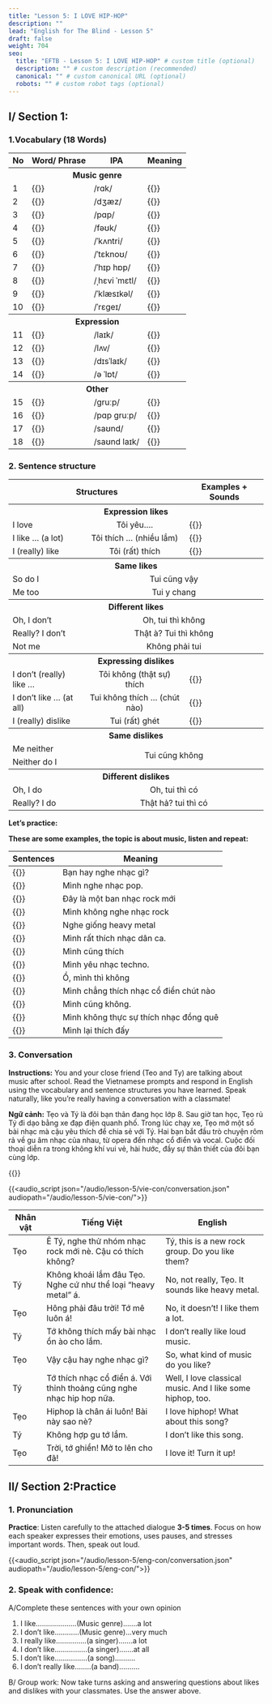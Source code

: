 ```yaml
---
title: "Lesson 5: I LOVE HIP-HOP"
description: ""
lead: "English for The Blind - Lesson 5"
draft: false
weight: 704
seo:
  title: "EFTB - Lesson 5: I LOVE HIP-HOP" # custom title (optional)
  description: "" # custom description (recommended)
  canonical: "" # custom canonical URL (optional)
  robots: "" # custom robot tags (optional)
---
```



## I/ Section 1:

### 1.Vocabulary (18 Words)

<table>
  <thead>
    <tr>
      <th>No</th>
      <th>Word/ Phrase</th>
      <th>IPA</th>
      <th>Meaning</th>
    </tr>
  </thead>
  <tbody>
    <tr>
     <th colspan="4" style="text-align:center">Music genre</th>
    </tr>
    <tr>
      <td>1</td>
      <td>{{<audio-text text="Rock" src="audio/lesson-5/vocabs/rock.mp3">}}</td>
      <td>/rɑk/</td>
      <td>{{<audio-text text="nhạc rock" src="audio/lesson-5/music_genre/Rock.mp3" >}}</td>
    </tr>
    <tr>
      <td>2</td>
      <td>{{<audio-text text="Jazz" src="audio/lesson-5/vocabs/jazz.mp3">}}</td>
      <td>/dʒæz/</td>
      <td>{{<audio-text text="nhạc jazz" src="audio/lesson-5/music_genre/Jazz.mp3" >}}</td>
    </tr>
    <tr>
      <td>3</td>
      <td>{{<audio-text text="Pop" src="audio/lesson-5/vocabs/pop.mp3">}}</td>
      <td>/pɑp/</td>
      <td>{{<audio-text text="nhạc pop" src="audio/lesson-5/music_genre/Pop.mp3" >}}</td>
    </tr>
    <tr>
      <td>4</td>
      <td>{{<audio-text text="Folk" src="audio/lesson-5/vocabs/folk.mp3">}}</td>
      <td>/fəʊk/</td>
      <td>{{<audio-text text="nhạc dân ca" src="audio/lesson-5/music_genre/Folk.mp3" >}}</td>
    </tr>
    <tr>
      <td>5</td>
      <td>{{<audio-text text="Country" src="audio/lesson-5/vocabs/country.mp3">}}</td>
      <td>/ˈkʌntri/</td>
      <td>{{<audio-text text="nhạc đồng quê" src="audio/lesson-5/music_genre/Country.mp3" >}}</td>
    </tr>
    <tr>
      <td>6</td>
      <td>{{<audio-text text="Techno" src="audio/lesson-5/vocabs/techno.mp3">}}</td>
      <td>/ˈtɛknoʊ/</td>
      <td>{{<audio-text text="nhạc techno" src="audio/lesson-5/music_genre/Techno.mp3" >}}</td>
    </tr>
    <tr>
      <td>7</td>
      <td>{{<audio-text text="Hip-hop" src="audio/lesson-5/vocabs/hiphop.mp3">}}</td>
      <td>/ˈhɪp hɒp/</td>
      <td>{{<audio-text text="nhạc hip-hop" src="audio/lesson-5/music_genre/Hip hop.mp3" >}}</td>
    </tr>
    <tr>
      <td>8</td>
      <td>{{<audio-text text="Heavy metal" src="audio/lesson-5/vocabs/heavy_metal.mp3">}}</td>
      <td>/ˌhɛvi ˈmɛtl/</td>
      <td>{{<audio-text text="nhạc heavy metal" src="audio/lesson-5/music_genre/Heavy metal.mp3" >}}</td>
    </tr>
    <tr>
      <td>9</td>
      <td>{{<audio-text text="Classical" src="audio/lesson-5/vocabs/classical.mp3">}}</td>
      <td>/ˈklæsɪkəl/</td>
      <td>{{<audio-text text="nhạc cổ điển" src="audio/lesson-5/music_genre/Classical.mp3" >}}</td>
    </tr>
    <tr>
      <td>10</td>
      <td>{{<audio-text text="Reggae" src="audio/lesson-5/vocabs/reggae.mp3">}}</td>
      <td>/ˈrɛɡeɪ/</td>
      <td>{{<audio-text text="nhạc reggae" src="audio/lesson-5/music_genre/Reggae.mp3" >}}</td>
    </tr>
    <tr>
     <th colspan="4" style="text-align:center">Expression</th>
    </tr>
    <tr>
      <td>11</td>
      <td>{{<audio-text text="like" src="audio/lesson-5/vocabs/like.mp3">}}</td>
      <td>/laɪk/</td>
      <td>{{<audio-text text="thích" src="/audio/lesson-5/vocab-vie/thich.mp3">}}</td>
    </tr>
    <tr>
      <td>12</td>
      <td>{{<audio-text text="love" src="audio/lesson-5/vocabs/love.mp3">}}</td>
      <td>/lʌv/</td>
      <td>{{<audio-text text="yêu" src="/audio/lesson-5/vocab-vie/yeu.mp3">}}</td>
    </tr>
    <tr>
      <td>13</td>
      <td>{{<audio-text text="dislike" src="audio/lesson-5/vocabs/dislike.mp3">}}</td>
      <td>/dɪsˈlaɪk/</td>
      <td>{{<audio-text text="không thích" src="/audio/lesson-5/vocab-vie/khong_thich.mp3">}}</td>
    </tr>
    <tr>
      <td>14</td>
      <td>{{<audio-text text="A lot" src="audio/lesson-5/vocabs/a_lot.mp3">}}</td>
      <td>/ə ˈlɒt/</td>
      <td>{{<audio-text text="rất nhiều" src="/audio/lesson-5/vocab-vie/rat_nhieu.mp3">}}</td>
    </tr>
    <tr>
     <th colspan="4" style="text-align:center">Other</th>
    </tr>
    <tr>
      <td>15</td>
      <td>{{<audio-text text="Group" src="audio/lesson-5/vocabs/group.mp3">}}</td>
      <td>/ɡruːp/</td>
      <td>{{<audio-text text="nhóm" src="audio/lesson-5/vocab-vie/nhom.mp3">}}</td>
    </tr>
    <tr>
      <td>16</td>
      <td>{{<audio-text text="Pop group" src="audio/lesson-5/vocabs/pop_group.mp3">}}</td>
      <td>/pɑp ɡruːp/</td>
      <td>{{<audio-text text="Ban nhạc pop" src="audio/lesson-5/vocab-vie/ban_nhac_pop.mp3">}}</td>
    </tr>
    <tr>
      <td>17</td>
      <td>{{<audio-text text="Sound" src="audio/lesson-5/vocabs/sound.mp3">}}</td>
      <td>/saʊnd/</td>
      <td>{{<audio-text text="âm thanh" src="audio/lesson-5/vocab-vie/am_thanh.mp3">}}</td>
    </tr>
    <tr>
      <td>18</td>
      <td>{{<audio-text text="It sounds like" src="audio/lesson-5/vocabs/it_sounds_like.mp3">}}</td>
      <td>/saʊnd laɪk/</td>
      <td>{{<audio-text text="nghe giống như" src="audio/lesson-5/vocab-vie/nghe_giong_nhu.mp3">}}</td>
    </tr>
  </tbody>
</table>

### 2. Sentence structure

<table>
  <thead>
    <tr>
      <th colspan="2" style="text-align:center">Structures</th>
      <th>Examples + Sounds</th>
    </tr>
  </thead>
  <tbody>
    <tr>
      <th colspan="3" style="text-align:center">Expression likes</th>
    </tr>
    <tr>
      <td>I love</td>
      <td colspan="" style="text-align:center">Tôi yêu….</td>
      <td>{{<audio-text text="I love hip-hop" src="audio/lesson-5/sen-struc/i_love_hiphop.mp3">}}</td>
    </tr>
    <tr>
      <td>I like … (a lot)</td>
      <td colspan="" style="text-align:center">Tôi thích … (nhiều lắm)</td>
      <td>{{<audio-text text="I like hip-hop (a lot)" src="audio/lesson-5/sen-struc/i_like_hiphop_a_lot.mp3">}}</td>
    </tr>
    <tr>
      <td>I (really) like</td>
      <td colspan="" style="text-align:center">Tôi (rất) thích</td>
      <td>{{<audio-text text="I (really) like hip-hop" src="audio/lesson-5/sen-struc/i_really_like_hiphop.wav">}}</td>
    </tr>
    <tr>
      <th colspan="3" style="text-align:center">Same likes</th>
    </tr>
    <tr>
      <td>So do I</td>
      <td colspan="2" style="text-align:center">Tui cũng vậy</td>
    </tr>
    <tr>
      <td>Me too</td>
      <td colspan="2" style="text-align:center">Tui y chang</td>
    </tr>
    <tr>
      <th colspan="3" style="text-align:center">Different likes</th>
    </tr>
    <tr>
      <td>Oh, I don’t</td>
      <td colspan="2" style="text-align:center">Oh, tui thì không</td>
    </tr>
    <tr>
      <td>Really? I don’t</td>
      <td colspan="2" style="text-align:center">Thật à? Tui thì không</td>
    </tr>
    <tr>
      <td>Not me</td>
      <td colspan="2" style="text-align:center">Không phải tui</td>
    </tr>
    <tr>
      <th colspan="3" style="text-align:center">Expressing dislikes</th>
    </tr>
    <tr>
      <td>I don’t (really) like …</td>
      <td colspan="" style="text-align:center">Tôi không (thật sự) thích</td>
      <td>{{<audio-text text="I don’t (really) like jazz" src="audio/lesson-5/sen-struc/i_dont_really_like_jazz.mp3">}}</td>
    </tr>
    <tr>
      <td>I don’t like … (at all)</td>
      <td colspan="" style="text-align:center">Tui không thích … (chút nào)</td>
      <td>{{<audio-text text="I don’t like jazz (at all)" src="audio/lesson-5/sen-struc/i_dont_like_jazz_at_all.mp3">}}</td>
    </tr>
    <tr>
      <td>I (really) dislike</td>
      <td colspan="" style="text-align:center">Tui (rất) ghét</td>
      <td>{{<audio-text text="I really dislike jazz" src="audio/lesson-5/sen-struc/i_really_dislike_jazz.mp3">}}</td>
    </tr>
    <tr>
      <th colspan="4" style="text-align:center">Same dislikes</th>
    </tr>
    <tr>
      <td>Me neither</td>
      <td colspan="2" rowspan="2" style="text-align:center">Tui cũng không</td>
    </tr>
    <tr>
      <td>Neither do I</td>
    </tr>
    <tr>
      <th colspan="3" style="text-align:center">Different dislikes</th>
    </tr>
    <tr>
      <td>Oh, I do</td>
      <td colspan="2" style="text-align:center">Oh, tui thì có</td>
    </tr>
    <tr>
      <td>Really? I do</td>
      <td colspan="2" style="text-align:center">Thật hả? tui thì có</td>
    </tr>
  </tbody>
</table>

**Let’s practice:**

**These are some examples, the topic is about music, listen and repeat:**

| **Sentences**                                                                                                                     | **Meaning**                            |
| --------------------------------------------------------------------------------------------------------------------------------- | -------------------------------------- |
| {{<audio-text text="What kind of music do you listen to?" src="/audio/lesson-5/sents/what_kind_of_music_do_you_listen_to.wav" >}} | Bạn hay nghe nhạc gì?                  |
| {{<audio-text text="I listen to pop" src="/audio/lesson-5/sents/i_listen_to_pop.wav" >}}                                          | Mình nghe nhạc pop.                    |
| {{<audio-text text="This is a new rock group" src="/audio/lesson-5/sents/this_is_a_new_rock_group.wav" >}}                        | Đây là một ban nhạc rock mới           |
| {{<audio-text text="I don’t listen to rock" src="/audio/lesson-5/sents/i_dont_listen_to_rock.wav" >}}                             | Mình không nghe nhạc rock              |
| {{<audio-text text="It sounds like heavy metal" src="/audio/lesson-5/sents/it_sounds_like_heavy_metal.wav" >}}                    | Nghe giống heavy metal                 |
| {{<audio-text text="I really like folk" src="/audio/lesson-5/sents/i_really_like_folk.wav" >}}                                    | Mình rất thích nhạc dân ca.            |
| {{<audio-text text="So do I" src="/audio/lesson-5/sents/so_do_i.wav" >}}                                                          | Mình cũng thích                        |
| {{<audio-text text="I love techno" src="/audio/lesson-5/sents/i_love_techno.wav" >}}                                              | Mình yêu nhạc techno.                  |
| {{<audio-text text="Oh, I don’t" src="/audio/lesson-5/sents/oh_i_dont.wav" >}}                                                    | Ồ, mình thì không                      |
| {{<audio-text text="I don’t like classical at all" src="/audio/lesson-5/sents/i_dont_like_classical_at_all.wav" >}}               | Mình chẳng thích nhạc cổ điển chút nào |
| {{<audio-text text="Me neither" src="/audio/lesson-5/sents/me_neither.wav" >}}                                                    | Mình cũng không.                       |
| {{<audio-text text="I don’t really like country" src="/audio/lesson-5/sents/i_dont_really_like_country.wav" >}}                   | Mình không thực sự thích nhạc đồng quê |
| {{<audio-text text="Really? I do" src="/audio/lesson-5/sents/really_i_do.wav" >}}                                                 | Mình lại thích đấy                     |

### 3. Conversation

**Instructions:** You and your close friend (Teo and Ty) are talking about music after school. Read the Vietnamese prompts and respond in English using the vocabulary and sentence structures you have learned. Speak naturally, like you’re really having a conversation with a classmate!

**Ngữ cảnh:** Tẹo và Tý là đôi bạn thân đang học lớp 8. Sau giờ tan học, Tẹo rủ Tý đi dạo bằng xe đạp điện quanh phố. Trong lúc chạy xe, Tẹo mở một số bài nhạc mà cậu yêu thích để chia sẻ với Tý. Hai bạn bắt đầu trò chuyện rôm rả về gu âm nhạc của nhau, từ opera đến nhạc cổ điển và vocal. Cuộc đối thoại diễn ra trong không khí vui vẻ, hài hước, đầy sự thân thiết của đôi bạn cùng lớp.

{{<audio-with-controls src="audio/lesson-5/vie-con/context.mp3">}}

{{<audio_script json="/audio/lesson-5/vie-con/conversation.json" audiopath="/audio/lesson-5/vie-con/">}}

| **Nhân vật** | **Tiếng Việt**                                                        | **English**                                                |
| ------------ | --------------------------------------------------------------------- | ---------------------------------------------------------- |
| Tẹo          | Ê Tý, nghe thử nhóm nhạc rock mới nè. Cậu có thích không?             | Tý, this is a new rock group. Do you like them?            |
| Tý           | Không khoái lắm đâu Tẹo. Nghe cứ như thể loại “heavy metal” á.        | No, not really, Tẹo. It sounds like heavy metal.           |
| Tẹo          | Hông phải đâu trời! Tớ mê luôn á!                                     | No, it doesn’t! I like them a lot.                         |
| Tý           | Tớ không thích mấy bài nhạc ồn ào cho lắm.                            | I don’t really like loud music.                            |
| Tẹo          | Vậy cậu hay nghe nhạc gì?                                             | So, what kind of music do you like?                        |
| Tý           | Tớ thích nhạc cổ điển á. Với thỉnh thoảng cũng nghe nhạc hip hop nữa. | Well, I love classical music. And I like some hiphop, too. |
| Tẹo          | Hiphop là chân ái luôn! Bài này sao nè?                               | I love hiphop! What about this song?                       |
| Tý           | Không hợp gu tớ lắm.                                                  | I don’t like this song.                                    |
| Tẹo          | Trời, tớ ghiền! Mở to lên cho đã!                                     | I love it! Turn it up!                                     |


## II/ Section 2:Practice
### 1.	Pronunciation
**Practice**: Listen carefully to the attached dialogue **3-5 times**. Focus on how each speaker expresses their emotions, uses pauses, and stresses important words. Then, speak out loud.

{{<audio_script json="/audio/lesson-5/eng-con/conversation.json" audiopath="/audio/lesson-5/eng-con/">}}

### 2.	Speak with confidence:
A/Complete these sentences with your own opinion

1. I like………………..(Music genre)…….a lot
2. I don’t like…………(Music genre)...very much
3. I really like……………(a singer)…….a lot
4. I don’t like…………….(a singer)…….at all
5. I don’t like…………….(a song)……….
6. I don’t really like……..(a band)……….

B/ Group work: Now take turns asking and answering questions about likes and dislikes with your classmates. Use the answer above.
